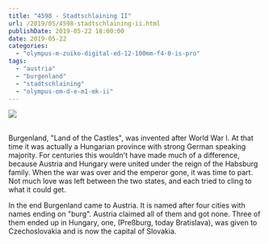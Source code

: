 ```yaml
---
title: "4598 - Stadtschlaining II"
url: /2019/05/4598-stadtschlaining-ii.html
publishDate: 2019-05-22 18:00:00
date: 2019-05-22
categories: 
  - "olympus-m-zuiko-digital-ed-12-100mm-f4-0-is-pro"
tags: 
  - "austria"
  - "burgenland"
  - "stadtschlaining"
  - "olympus-om-d-e-m1-mk-ii"
---
```

<div class="container">
<div class="center"><a target="_blank" href="https://d25zfm9zpd7gm5.cloudfront.net/1200x1200/2018/20180402_105828_lr.jpg"><img class="webfeedsFeaturedVisual" src="https://d25zfm9zpd7gm5.cloudfront.net/0600x0600/2018/20180402_105828_lr.jpg" /></a></div>
</div>
<br />

Burgenland, "Land of the Castles", was invented after World War I.
At that time it was actually a Hungarian province with strong German
speaking majority. For centuries this wouldn't have made much of a
difference, because Austria and Hungary were united under the reign
of the Habsburg family. When the war was over and the emperor gone,
it was time to part. Not much love was left between the two states,
and each tried to cling to what it could get.

In the end Burgenland came to Austria. It is named after four cities
with names ending on "burg". Austria claimed all of them and got
none. Three of them ended up in Hungary, one, (Preßburg, today
Bratislava), was given to Czechoslovakia and is now the capital of
Slovakia.
